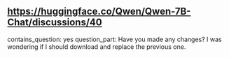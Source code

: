 ## https://huggingface.co/Qwen/Qwen-7B-Chat/discussions/40

contains_question: yes
question_part: Have you made any changes? I was wondering if I should download and replace the previous one.